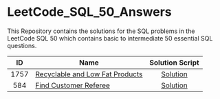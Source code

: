 # LeetCode_SQL_50_Answers

This Repository contains the solutions for the SQL problems in the LeetCode SQL 50 which contains basic to intermediate 50 essential SQL questions.


| ID | Name | Solution Script |
|:-------:|--------------------------|:-----------:|
|1757| [Recyclable and Low Fat Products](https://leetcode.com/problems/recyclable-and-low-fat-products/description/?envType=study-plan-v2&envId=top-sql-50)| [Solution](/Solutions/1757_Recyclable_and_Low_Fat_Products.sql) 
|584| [Find Customer Referee](https://leetcode.com/problems/find-customer-referee/description/?envType=study-plan-v2&envId=top-sql-50)| [Solution](/Solutions/584_Find_Customer_Referee.sql) 
